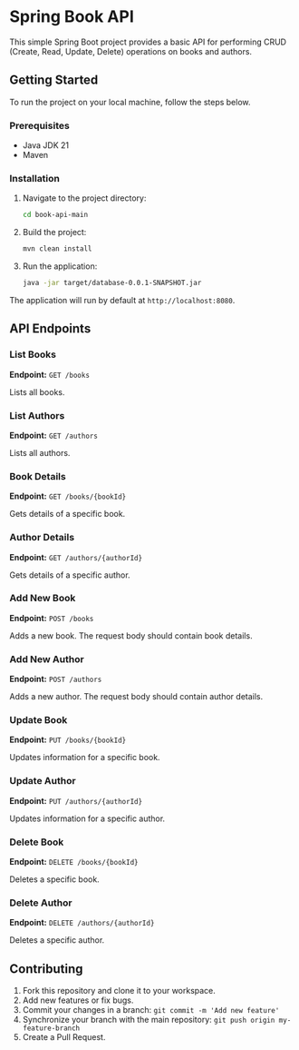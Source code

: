 # Spring Book API

This simple Spring Boot project provides a basic API for performing CRUD (Create, Read, Update, Delete) operations on books and authors.

## Getting Started

To run the project on your local machine, follow the steps below.

### Prerequisites

- Java JDK 21
- Maven

### Installation

1. Navigate to the project directory:

    ```bash
    cd book-api-main
    ```

2. Build the project:

    ```bash
    mvn clean install
    ```

3. Run the application:

    ```bash
    java -jar target/database-0.0.1-SNAPSHOT.jar
    ```

The application will run by default at `http://localhost:8080`.

## API Endpoints

### List Books

**Endpoint:** `GET /books`

Lists all books.

### List Authors

**Endpoint:** `GET /authors`

Lists all authors.

### Book Details

**Endpoint:** `GET /books/{bookId}`

Gets details of a specific book.

### Author Details

**Endpoint:** `GET /authors/{authorId}`

Gets details of a specific author.

### Add New Book

**Endpoint:** `POST /books`

Adds a new book. The request body should contain book details.

### Add New Author

**Endpoint:** `POST /authors`

Adds a new author. The request body should contain author details.

### Update Book

**Endpoint:** `PUT /books/{bookId}`

Updates information for a specific book.

### Update Author

**Endpoint:** `PUT /authors/{authorId}`

Updates information for a specific author.

### Delete Book

**Endpoint:** `DELETE /books/{bookId}`

Deletes a specific book.

### Delete Author

**Endpoint:** `DELETE /authors/{authorId}`

Deletes a specific author.

## Contributing

1. Fork this repository and clone it to your workspace.
2. Add new features or fix bugs.
3. Commit your changes in a branch: `git commit -m 'Add new feature'`
4. Synchronize your branch with the main repository: `git push origin my-feature-branch`
5. Create a Pull Request.

